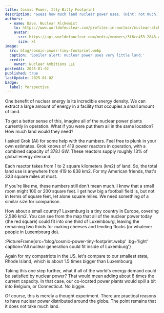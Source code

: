 ```yaml
---
title: Cosmic Power, Itty Bitty Footprint
description: 'Guess how much land nuclear power uses. (Hint: not much.)'
authors:
  - name: Dave, Nuclear Alchemist
    to: https://www.worldofnuclear.com/profiles-in-nuclear/nuclear-alchemist
    avatar:
      src: https://api.worldofnuclear.com/media/members/3f6ce453-2848-4627-b9c4-6505bed13c96/avatar.jpeg
      size: xl
image:
  src: blog/cosmic-power-tiny-footprint.webp
  caption: 'Spoiler alert: nuclear power uses very little land.'
  credit:
    owner: Nuclear Ambitions LLC
postedAt: 2025-01-02
published: true
lastUpdate: 2025-01-02
badge:
  label: Perspective
---
```


One benefit of nuclear energy is its incredible energy density. We can extract a large amount of energy in a facility that occupies a small amount of land.

To get a better sense of this, imagine all of the nuclear power plants currently in operation. What if you were put them all in the same location? How much land would they need?

I asked Grok (AI) for some help with the numbers. Feel free to plunk in your own estimates. Grok knows of 419 power reactors in operation, with a combined capacity of 378.1 GW. These reactors supply roughly 13% of global energy demand.

Each reactor takes from 1 to 2 square kilometers (km2) of land. So, the total land use is anywhere from 419 to 838 km2. For my American friends, that's 323 square miles at most.

If you're like me, these numbers still don't mean much. I know that a small room might 100 or 200 square feet. I get how big a football field is, but not in terms of square feet, let alone square miles. We need something of a similar size for comparison.

How about a small country? Luxemburg is a tiny country in Europe, covering 2,586 km2. You can see from the map that all of the nuclear power today (the red square) could fit into one third of Luxembourg, leaving the remaining two thirds for making cheeses and tending flocks (or whatever people in Luxembourg do).

:PictureFrame{src='blog/cosmic-power-tiny-footprint.webp' :bg='light' caption='All nuclear generation could fit inside of Luxemburg'}

Again for my compatriots in the US, let's compare to our smallest state, Rhode Island, which is about 1.5 times bigger than Luxembourg.

Taking this one step further, what if all of the world's energy demand could be satisfied by nuclear power? That would mean adding about 8 times the current capacity. In that case, our co-located power plants would spill a bit into Belgium, or Connecticut. No biggie.

Of course, this is merely a thought experiment. There are practical reasons to have nuclear power distributed around the globe. The point remains that it does not take much land.
